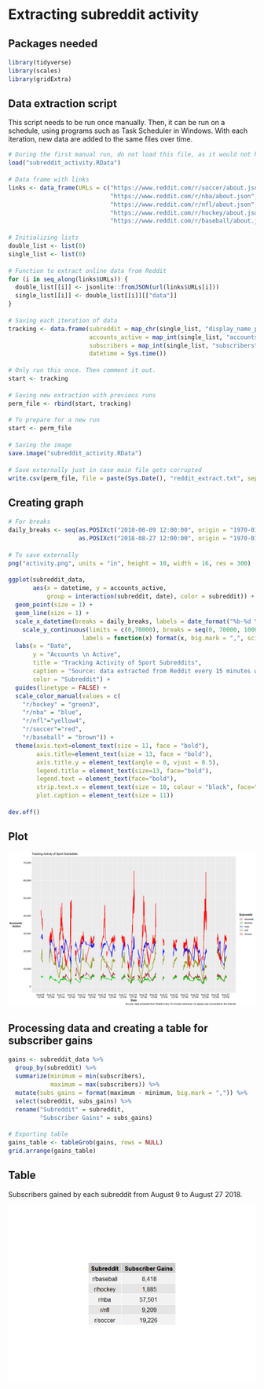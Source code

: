 Extracting subreddit activity
================

Packages needed
---------------

``` r
library(tidyverse)
library(scales)
library(gridExtra)
```

Data extraction script
----------------------

This script needs to be run once manually. Then, it can be run on a schedule, using programs such as Task Scheduler in Windows. With each iteration, new data are added to the same files over time.

``` r
# During the first manual run, do not load this file, as it would not have been yet created
load("subreddit_activity.RData")

# Data frame with links
links <- data_frame(URLs = c("https://www.reddit.com/r/soccer/about.json", 
                             "https://www.reddit.com/r/nba/about.json",
                             "https://www.reddit.com/r/nfl/about.json",
                             "https://www.reddit.com/r/hockey/about.json",
                             "https://www.reddit.com/r/baseball/about.json"))

# Initializing lists 
double_list <- list(0)
single_list <- list(0)

# Function to extract online data from Reddit
for (i in seq_along(links$URLs)) { 
  double_list[[i]] <- jsonlite::fromJSON(url(links$URLs[i]))
  single_list[[i]] <- double_list[[i]][["data"]]
}

# Saving each iteration of data
tracking <- data.frame(subreddit = map_chr(single_list, "display_name_prefixed"),
                       accounts_active = map_int(single_list, "accounts_active"),
                       subscribers = map_int(single_list, "subscribers"),
                       datetime = Sys.time())

# Only run this once. Then comment it out.
start <- tracking

# Saving new extraction with previous runs
perm_file <- rbind(start, tracking)

# To prepare for a new run
start <- perm_file

# Saving the image
save.image("subreddit_activity.RData")

# Save externally just in case main file gets corrupted
write.csv(perm_file, file = paste(Sys.Date(), "reddit_extract.txt", sep = "_"), row.names = F)
```

Creating graph
--------------

``` r
# For breaks
daily_breaks <- seq(as.POSIXct("2018-08-09 12:00:00", origin = "1970-01-01"),
                    as.POSIXct("2018-08-27 12:00:00", origin = "1970-01-01"), "1 day")

# To save externally
png("activity.png", units = "in", height = 10, width = 16, res = 300)

ggplot(subreddit_data, 
       aes(x = datetime, y = accounts_active, 
           group = interaction(subreddit, date), color = subreddit)) +
  geom_point(size = 1) +
  geom_line(size = 1) +
  scale_x_datetime(breaks = daily_breaks, labels = date_format("%b-%d \n%I %p", tz = "America/Toronto")) +
    scale_y_continuous(limits = c(0,70000), breaks = seq(0, 70000, 10000), 
                     labels = function(x) format(x, big.mark = ",", scientific = FALSE)) +
  labs(x = "Date", 
       y = "Accounts \n Active", 
       title = "Tracking Activity of Sport Subreddits",
       caption = "Source: data extracted from Reddit every 15 minutes whenever my laptop was connected to the Internet",
       color = "Subreddit") +
  guides(linetype = FALSE) +
  scale_color_manual(values = c(
    "r/hockey" = "green3",
    "r/nba" = "blue",
    "r/nfl"="yellow4",
    "r/soccer"="red",
    "r/baseball" = "brown")) +  
  theme(axis.text=element_text(size = 11, face = "bold"),
        axis.title=element_text(size = 13, face = "bold"),
        axis.title.y = element_text(angle = 0, vjust = 0.5),
        legend.title = element_text(size=13, face="bold"),
        legend.text = element_text(face="bold"),
        strip.text.x = element_text(size = 10, colour = "black", face="bold"),
        plot.caption = element_text(size = 11))

dev.off()
```

Plot
----

![Graph](https://github.com/ecorone2/Activity_sport_subreddits/blob/master/figures/activity.png)

Processing data and creating a table for subscriber gains
---------------------------------------------------------

``` r
gains <- subreddit_data %>% 
  group_by(subreddit) %>% 
  summarize(minimum = min(subscribers),
            maximum = max(subscribers)) %>% 
  mutate(subs_gains = format(maximum - minimum, big.mark = ",")) %>% 
  select(subreddit, subs_gains) %>% 
  rename("Subreddit" = subreddit,
         "Subscriber Gains" = subs_gains)

# Exporting table
gains_table <- tableGrob(gains, rows = NULL)
grid.arrange(gains_table)
```

Table
-----

Subscribers gained by each subreddit from August 9 to August 27 2018.

![Table](https://github.com/ecorone2/Activity_sport_subreddits/blob/master/figures/subscriber_gains.png)

